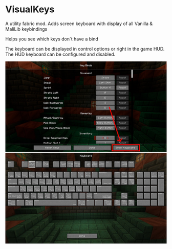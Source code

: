# VisualKeys
A utility fabric mod. Adds screen keyboard with display of all Vanilla & MaliLib keybindings

Helps you see which keys don`t have a bind

The keyboard can be displayed in control options or right in the game HUD. The HUD keyboard can be configured and disabled.

![Keyboard Button preview](preview/keyboard_button.png)
![Keyboard preview](preview/keyboard.png)